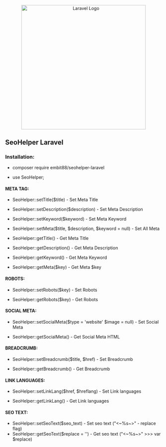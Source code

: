 <p align="center"><a href="#" target="_blank"><img src="https://raw.githubusercontent.com/laravel/art/master/logo-lockup/5%20SVG/2%20CMYK/1%20Full%20Color/laravel-logolockup-cmyk-red.svg" width="400" alt="Laravel Logo"></a></p>

## SeoHelper Laravel

#####

### Installation:

- composer require embit88/seohelper-laravel

- use SeoHelper;

#### META TAG:

- SeoHelper::setTitle($title) - Set Meta Title

- SeoHelper::setDescription($description) - Set Meta Description

- SeoHelper::setKeyword($keyword) - Set Meta Keyword

- SeoHelper::setMeta($title, $description, $keyword = null) - Set All Meta

- SeoHelper::getTitle() - Get Meta Title

- SeoHelper::getDescription() - Get Meta Description

- SeoHelper::getKeyword() - Get Meta Keyword

- SeoHelper::getMeta($key) - Get Meta $key

#### ROBOTS:

- SeoHelper::setRobots($key) - Set Robots

- SeoHelper::getRobots($key) - Get Robots

#### SOCIAL META:

- SeoHelper::setSocialMeta($type = 'website' $image = null) - Set Social Meta

- SeoHelper::getSocialMeta() - Get Social Meta HTML

#### BREADCRUMB:

- SeoHelper::setBreadcrumb($title, $href) - Set Breadcrumb

- SeoHelper::getBreadcrumb() - Get Breadcrumb

#### LINK LANGUAGES:

- SeoHelper::setLinkLang($href, $hreflang) - Set Link languages

- SeoHelper::getLinkLang() - Get Link languages

#### SEO TEXT:

- SeoHelper::setSeoText($seo_text) - Set seo text ("<~%s~>" - replace flag)
- SeoHelper::getSeoText($replace = '') - Get seo text ("<~%s~>" >>> var $replace)
